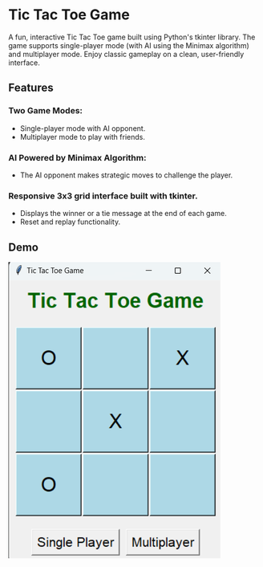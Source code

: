 # Tic Tac Toe Game
A fun, interactive Tic Tac Toe game built using Python's tkinter library. The game supports single-player mode (with AI using the Minimax algorithm) and multiplayer mode. Enjoy classic gameplay on a clean, user-friendly interface.

## Features

### Two Game Modes:
* Single-player mode with AI opponent.
* Multiplayer mode to play with friends.
### AI Powered by Minimax Algorithm:
* The AI opponent makes strategic moves to challenge the player.
### Responsive 3x3 grid interface built with tkinter.
* Displays the winner or a tie message at the end of each game.
* Reset and replay functionality.

## Demo
![Alt text](screen.png)

